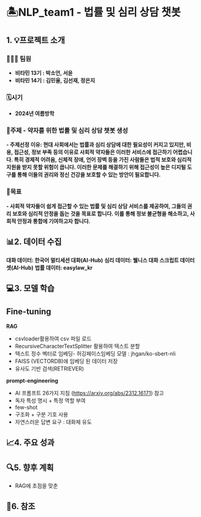# 🏝️NLP_team1 - 법률 및 심리 상담 챗봇

## 1. 💡프로젝트 소개
### 🧑‍🤝‍🧑 **팀원**
- **비타민 13기 : 박소언, 서윤**
- **비타민 14기 : 김민율, 김선재, 정은지**

### 🗓️**시기**
- **2024년 여름방학**

### 📍**주제** - **약자를 위한 법률 및 심리 상담 챗봇 생성**
**- 주제선정 이유: 현대 사회에서는 법률과 심리 상담에 대한 필요성이 커지고 있지만, 비용, 접근성, 정보 부족 등의 이유로 사회적 약자들은 이러한 서비스에 접근하기 어렵습니다. 특히 경제적 어려움, 신체적 장애, 언어 장벽 등을 가진 사람들은 법적 보호와 심리적 지원을 받지 못할 위험이 큽니다. 이러한 문제를 해결하기 위해 접근성이 높은 디지털 도구를 통해 이들의 권리와 정신 건강을 보호할 수 있는 방안이 필요합니다.**

### 📍**목표** 
**- 사회적 약자들이 쉽게 접근할 수 있는 법률 및 심리 상담 서비스를 제공하여, 그들의 권리 보호와 심리적 안정을 돕는 것을 목표로 합니다. 이를 통해 정보 불균형을 해소하고, 사회적 안정과 통합에 기여하고자 합니다.**

## 📊2. 데이터 수집
**대화 데이터: 한국어 멀티세션 대화(AI-Hub)**
**심리 데이터: 웰니스 대화 스크립트 데이터셋(AI-Hub)**
**법률 데이터: easylaw_kr**

## 💻3. 모델 학습
**Fine-tuning**
-  

**RAG**
- csvloader활용하여 csv 파일 로드
- RecursiveCharacterTextSplitter 활용하여 텍스트 분할
- 텍스트 정수 벡터로 임베딩- 허깅페이스임베딩 모델 : jhgan/ko-sbert-nli
- FAISS (VECTORDB)에 임베딩 된 데이터 저장
- 유사도 기반 검색(RETRIEVER)


**prompt-engineering**
- AI 프롬프트 26가지 지침 (https://arxiv.org/abs/2312.16171) 참고
- 독자 특성 명시 + 특정 역할 부여
- few-shot
- 구조화 + 구분 기호 사용
- 자연스러운 답변 요구 : 대화체 유도


## 📈4. 주요 성과


## 🔍5. 향후 계획
- RAG에 초점을 맞춘 


## 🧹6. 참조

